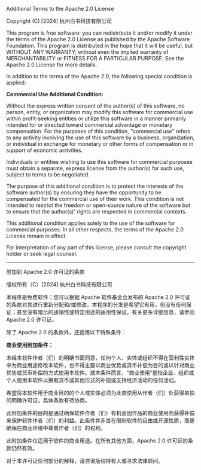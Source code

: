 Additional Terms to the Apache 2.0 License

Copyright (C) [2024] 杭州白书科技有限公司

This program is free software: you can redistribute it and/or modify it under the terms of the Apache 2.0 License as published by the Apache Software Foundation. This program is distributed in the hope that it will be useful, but WITHOUT ANY WARRANTY; without even the implied warranty of MERCHANTABILITY or FITNESS FOR A PARTICULAR PURPOSE. See the Apache 2.0 License for more details.

In addition to the terms of the Apache 2.0, the following special condition is applied:

**Commercial Use Additional Condition:**

Without the express written consent of the author(s) of this software, no person, entity, or organization may modify this software for commercial use within profit-seeking entities or utilize this software in a manner primarily intended for or directed toward commercial advantage or monetary compensation. For the purposes of this condition, "commercial use" refers to any activity involving the use of this software by a business, organization, or individual in exchange for monetary or other forms of compensation or in support of economic activities.

Individuals or entities wishing to use this software for commercial purposes must obtain a separate, express license from the author(s) for such use, subject to terms to be negotiated.

The purpose of this additional condition is to protect the interests of the software author(s) by ensuring they have the opportunity to be compensated for the commercial use of their work. This condition is not intended to restrict the freedom or open-source nature of the software but to ensure that the author(s)' rights are respected in commercial contexts.

This additional condition applies solely to the use of the software for commercial purposes. In all other respects, the terms of the Apache 2.0 License remain in effect.

For interpretation of any part of this license, please consult the copyright holder or seek legal counsel.

---

附加到 Apache 2.0 许可证的条款

版权所有（C）[2024] 杭州白书科技有限公司

本程序是免费软件：您可以根据 Apache 软件基金会发布的 Apache 2.0 许可证的条款对其进行重新分配和/或修改。本程序的分发是希望它有用，但没有任何保证；甚至没有暗示的适销性或特定用途的适用性保证。有关更多详细信息，请参阅 Apache 2.0 许可证。

除了 Apache 2.0 的条款外，还适用以下特殊条件：

**商业使用附加条件**：

未经本软件作者（们）的明确书面同意，任何个人、实体或组织不得在营利性实体中为商业用途修改本软件，也不得主要以商业优势或货币补偿为目的或以针对商业优势或货币补偿的方式使用本软件。就本条件而言，“商业使用”是指企业、组织或个人使用本软件以换取货币或其他形式的补偿或支持经济活动的任何活动。

希望将本软件用于商业目的的个人或实体必须为此类使用从作者（们）处获得单独的明确许可证，具体条款有待协商。

此附加条件的目的是通过确保软件作者（们）有机会因作品的商业使用而获得补偿来保护软件作者（们）的利益。此条件并非旨在限制软件的自由或开源性质，而是确保在商业环境中尊重作者（们）的权利。

此附加条件仅适用于软件的商业用途。在所有其他方面，Apache 2.0 许可证的条款仍然有效。

对于本许可证任何部分的解释，请咨询版权持有人或寻求法律顾问。